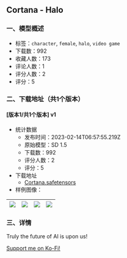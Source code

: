 ## Cortana - Halo
### 一、模型概述

- 标签：`character`, `female`, `halo`, `video game`
- 下载数：992
- 收藏人数：173
- 评论人数：1
- 评分人数：2
- 评分：5

### 二、下载地址（共1个版本）

#### [版本1/共1个版本] v1

- 统计数据
  - 发布时间：2023-02-14T06:57:55.219Z
  - 原始模型：SD 1.5
  - 下载数：992
  - 评分人数：2
  - 评分：5
- 下载地址
  - [Cortana.safetensors](https://civitai.com/api/download/models/10247)
- 样例图像：

| <img src="https://image.civitai.com/xG1nkqKTMzGDvpLrqFT7WA/d81debea-0759-46d7-0c24-143fc5f50e00/width=450/100211.jpeg" /> | <img src="https://image.civitai.com/xG1nkqKTMzGDvpLrqFT7WA/d4574eb8-6688-4449-f0cc-4d05cce84100/width=450/100219.jpeg" /> | <img src="https://image.civitai.com/xG1nkqKTMzGDvpLrqFT7WA/ad29530d-cff7-47c0-56f3-244993d74300/width=450/100218.jpeg" /> | <img src="https://image.civitai.com/xG1nkqKTMzGDvpLrqFT7WA/17f45ed4-a6f5-4fd1-3b90-fb3ee58f4400/width=450/100217.jpeg" /> |
| ---- | ---- | ---- | ---- |


### 三、详情
<p>Truly the future of AI is upon us!</p><p></p><p><a target="_blank" rel="ugc" href="https://ko-fi.com/ricketysplit"><u>Support me on Ko-Fi!</u></a></p>